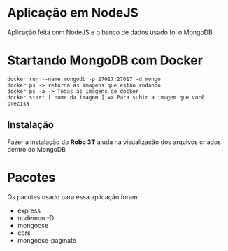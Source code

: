 # Aplicação em NodeJS


Aplicação feita com NodeJS e o banco de dados usado foi o MongoDB.

# Startando MongoDB com Docker

```
docker run --name mongodb -p 27017:27017 -d mongo
docker ps -> retorna as imagens que estão rodando
docker ps -a -> Todas as imagens do docker
docker start [ nome da imagem ] => Para subir a imagem que você precisa
```

## Instalação

Fazer a instalação do **Robo 3T** ajuda na visualização dos arquivos criados dentro do MongoDB


# Pacotes

Os pacotes usado para essa aplicação foram: 

- express
- nodemon -D
- mongoose
- cors
- mongoose-paginate
